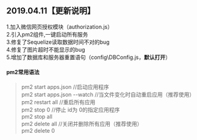 ## 2019.04.11【更新说明】
1.加入微信网页授权模块（authorization.js）</br>
2.引入pm2组件,一键启动所有服务</br>
3.修复了Sequelize读取数据时间不对的bug</br>
4.修复了图片超时不能显示的bug</br>
5.增加了数据库和服务器重置语句（config\DBConfig.js，**默认打开**）
#### pm2常用语法
>pm2 start apps.json  //启动应用程序</br>
pm2 start apps.json --watch  //当文件变化时自动重启应用（推荐使用）</br>
pm2 restart all  //重启所有应用</br>
pm2 stop 0 //停止 id为 0的指定应用程序</br>
pm2 stop all</br>
pm2 delete all  //关闭并删除所有应用（推荐使用）</br>
pm2 delete 0</br>
